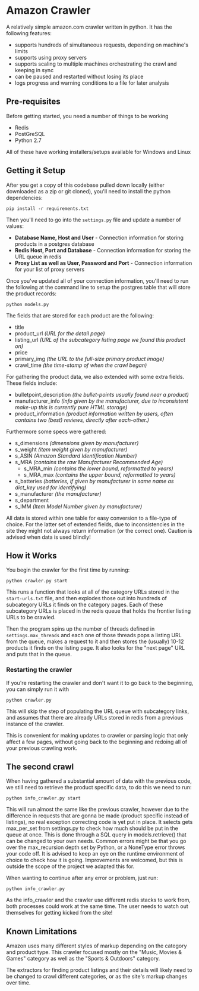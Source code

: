 # Amazon Crawler
A relatively simple amazon.com crawler written in python. It has the following features:

 * supports hundreds of simultaneous requests, depending on machine's limits
 * supports using proxy servers
 * supports scaling to multiple machines orchestrating the crawl and keeping in sync
 * can be paused and restarted without losing its place
 * logs progress and warning conditions to a file for later analysis

## Pre-requisites

Before getting started, you need a number of things to be working

 * Redis
 * PostGreSQL
 * Python 2.7

All of these have working installers/setups available for Windows and Linux

## Getting it Setup
After you get a copy of this codebase pulled down locally (either downloaded as a zip or git cloned), you'll need to install the python dependencies:

    pip install -r requirements.txt

Then you'll need to go into the `settings.py` file and update a number of values:

 * **Database Name, Host and User** - Connection information for storing products in a postgres database
 * **Redis Host, Port and Database** - Connection information for storing the URL queue in redis
 * **Proxy List as well as User, Password and Port** - Connection information for your list of proxy servers

Once you've updated all of your connection information, you'll need to run the following at the command line to setup the postgres table that will store the product records:

    python models.py

The fields that are stored for each product are the following:

 * title
 * product_url *(URL for the detail page)*
 * listing_url *(URL of the subcategory listing page we found this product on)*
 * price
 * primary_img *(the URL to the full-size primary product image)*
 * crawl_time *(the time-stamp of when the crawl began)*

For gathering the product data, we also extended with some extra fields. These fields include:

 * bulletpoint_description *(the bullet-points usually found near a product)*
 * manufacturer_info *(info given by the manufacturer, due to inconsistent make-up this is currently pure HTML storage)*
 * product_information *(product information written by users, often contains two (best) reviews, directly after each-other.)*

Furthermore some specs were gathered:

 * s_dimensions *(dimensions given by manufacturer)*
 * s_weight *(item weight given by manufacturer)*
 * s_ASIN *(Amazon Standard Identification Number)*
 * s_MRA *(contains the raw Manufacturer Recommended Age)*
   * s_MRA_min *(contains the lower bound, reformatted to years)*
   * s_MRA_max *(contains the upper bound, reformatted to years)*
 * s_batteries *(batteries, if given by manufacturer in same name as dict_key used for identifying)*
 * s_manufacturer *(the manufacturer)*
 * s_department
 * s_IMM *(Item Model Number given by manufacturer)*

All data is stored within one table for easy conversion to a file-type of choice.
For the latter set of extended fields, due to inconsistencies in the site they might not always return information (or the correct one). Caution is advised when data is used blindly!

## How it Works
You begin the crawler for the first time by running:

    python crawler.py start

This runs a function that looks at all of the category URLs stored in the `start-urls.txt` file, and then explodes those out into hundreds of subcategory URLs it finds on the category pages. Each of these subcategory URLs is placed in the redis queue that holds the frontier listing URLs to be crawled.

Then the program spins up the number of threads defined in `settings.max_threads` and each one of those threads pops a listing URL from the queue, makes a request to it and then stores the (usually) 10-12 products it finds on the listing page. It also looks for the "next page" URL and puts that in the queue.

### Restarting the crawler
If you're restarting the crawler and don't want it to go back to the beginning, you can simply run it with

    python crawler.py

This will skip the step of populating the URL queue with subcategory links, and assumes that there are already URLs stored in redis from a previous instance of the crawler.

This is convenient for making updates to crawler or parsing logic that only affect a few pages, without going back to the beginning and redoing all of your previous crawling work.


## The second crawl
When having gathered a substantial amount of data with the previous code, we still need to retrieve the product specific data, to do this we need to run:

    python info_crawler.py start

This will run almost the same like the previous crawler, however due to the difference in requests that are gonna be made (product specific instead of listings), no real exception correcting code is yet put in place. It selects gets max_per_set from settings.py to check how much should be put in the queue at once. This is done through a SQL query in models.retrieve() that can be changed to your own needs. 
Common errors might be that you go over the max_recursion depth set by Python, or a NoneType error throws your code off. It is advised to keep an eye on the runtime environment of choice to check how it is going. Improvements are welcomed, but this is outside the scope of the project we adapted this for.


When wanting to continue after any error or problem, just run:

    python info_crawler.py

As the info_crawler and the crawler use different redis stacks to work from, both processes could work at the same time. The user needs to watch out themselves for getting kicked from the site!



## Known Limitations
Amazon uses many different styles of markup depending on the category and product type. This crawler focused mostly on the "Music, Movies & Games" category as well as the "Sports & Outdoors" category.

The extractors for finding product listings and their details will likely need to be changed to crawl different categories, or as the site's markup changes over time.